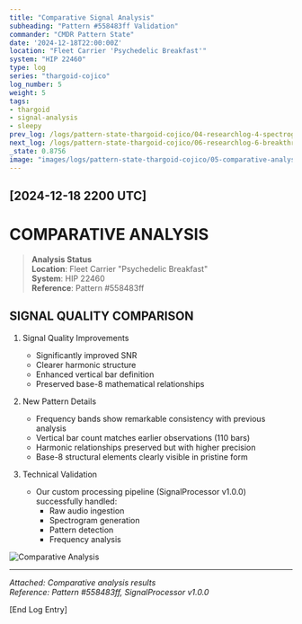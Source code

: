 ```yaml
---
title: "Comparative Signal Analysis"
subheading: "Pattern #558483ff Validation"
commander: "CMDR Pattern State"
date: '2024-12-18T22:00:00Z'
location: "Fleet Carrier 'Psychedelic Breakfast'"
system: "HIP 22460"
type: log
series: "thargoid-cojico"
log_number: 5
weight: 5
tags:
- thargoid
- signal-analysis
- sleepy
prev_log: /logs/pattern-state-thargoid-cojico/04-researchlog-4-spectrogram
next_log: /logs/pattern-state-thargoid-cojico/06-researchlog-6-breakthrough
_state: 0.8756
image: "images/logs/pattern-state-thargoid-cojico/05-comparative-analysis/header.jpeg"
---
```


## [2024-12-18 2200 UTC]
# COMPARATIVE ANALYSIS

> **Analysis Status**  
> **Location**: Fleet Carrier "Psychedelic Breakfast"  
> **System**: HIP 22460  
> **Reference**: Pattern #558483ff

## SIGNAL QUALITY COMPARISON

1. Signal Quality Improvements
   - Significantly improved SNR
   - Clearer harmonic structure
   - Enhanced vertical bar definition
   - Preserved base-8 mathematical relationships

2. New Pattern Details
   - Frequency bands show remarkable consistency with previous analysis
   - Vertical bar count matches earlier observations (110 bars)
   - Harmonic relationships preserved but with higher precision
   - Base-8 structural elements clearly visible in pristine form

3. Technical Validation
   - Our custom processing pipeline (SignalProcessor v1.0.0) successfully handled:
     * Raw audio ingestion
     * Spectrogram generation
     * Pattern detection
     * Frequency analysis

![Comparative Analysis](../data/images/spectrograms/comparison.png)

---

*Attached: Comparative analysis results*  
*Reference: Pattern #558483ff, SignalProcessor v1.0.0*

[End Log Entry]
